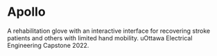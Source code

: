 # Apollo 
A rehabilitation glove with an interactive interface for recovering stroke patients and others with limited hand mobility. uOttawa Electrical Engineering Capstone 2022.
